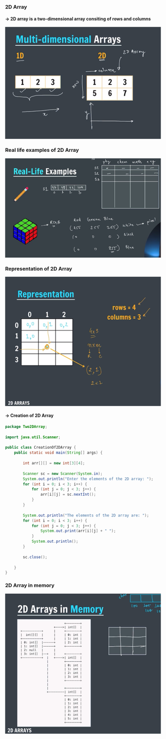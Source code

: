 ### 2D Array

#### -> 2D array is a two-dimensional array consiting of rows and columns

![2D Array](image1.png)

### Real life examples of 2D Array

![Real life example](image.png)

### Representation of 2D Array

![Representation](image2.png)

#### -> Creation of 2D Array

```java
package Two2DArray;

import java.util.Scanner;

public class CreationOf2DArray {
    public static void main(String[] args) {

        int arr[][] = new int[3][4];

        Scanner sc = new Scanner(System.in);
        System.out.println("Enter the elements of the 2D array: ");
        for (int i = 0; i < 3; i++) {
            for (int j = 0; j < 3; j++) {
                arr[i][j] = sc.nextInt();
            }
        }

        System.out.println("The elements of the 2D array are: ");
        for (int i = 0; i < 3; i++) {
            for (int j = 0; j < 3; j++) {
                System.out.print(arr[i][j] + " ");
            }
            System.out.println();
        }

        sc.close();

    }
}
```

### 2D Array in memory

![Array in memory](image3.png)
